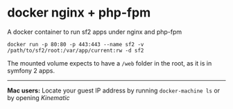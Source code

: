 # docker nginx + php-fpm
A docker container to run sf2 apps under nginx and php-fpm


````
docker run -p 80:80 -p 443:443 --name sf2 -v /path/to/sf2/root:/var/app/current:rw -d sf2
````

The mounted volume expects to have a `/web` folder in the root, as it is in symfony 2 apps.

---

**Mac users:** Locate your guest IP address by running `docker-machine ls` or by opening *Kinematic*

